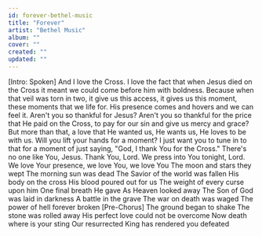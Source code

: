 ```yaml
---
id: forever-bethel-music
title: "Forever"
artist: "Bethel Music"
album: ""
cover: ""
created: ""
updated: ""
---
```


[Intro: Spoken]
And I love the Cross. I love the fact that when Jesus died on the Cross it meant we could come before him with boldness. Because when that veil was torn in two, it give us this access, it gives us this moment, these moments that we life for. His presence comes and hovers and we can feel it. Aren't you so thankful for Jesus? Aren't you so thankful for the price that He paid on the Cross, to pay for our sin and give us mercy and grace? But more than that, a love that He wanted us, He wants us, He loves to be with us. Will you lift your hands for a moment? I just want you to tune in to that for a moment of just saying, "God, I thank You for the Cross." There's no one like You, Jesus. Thank You, Lord. We press into You tonight, Lord. We love Your presence, we love You, we love You
The moon and stars they wept
The morning sun was dead
The Savior of the world was fallen
His body on the cross
His blood poured out for us
The weight of every curse upon him
One final breath He gave
As Heaven looked away
The Son of God was laid in darkness
A battle in the grave
The war on death was waged
The power of hell forever broken
[Pre-Chorus]
The ground began to shake
The stone was rolled away
His perfect love could not be overcome
Now death where is your sting
Our resurrected King has rendered you defeated